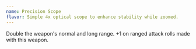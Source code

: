 ```yaml
---
name: Precision Scope
flavor: Simple 4x optical scope to enhance stability while zoomed.
---
```

Double the weapon's normal and long range. +1 on ranged attack rolls made with this weapon.

